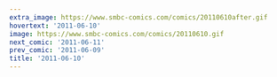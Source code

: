 ```yaml
---
extra_image: https://www.smbc-comics.com/comics/20110610after.gif
hovertext: '2011-06-10'
image: https://www.smbc-comics.com/comics/20110610.gif
next_comic: '2011-06-11'
prev_comic: '2011-06-09'
title: '2011-06-10'
---
```


